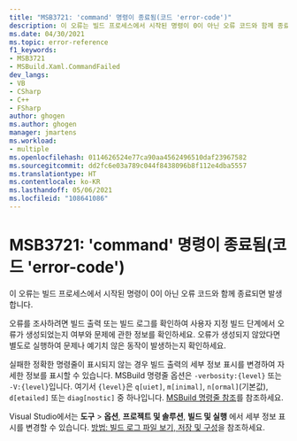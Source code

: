 ```yaml
---
title: "MSB3721: 'command' 명령이 종료됨(코드 'error-code')"
description: 이 오류는 빌드 프로세스에서 시작된 명령이 0이 아닌 오류 코드와 함께 종료되면 발생합니다.
ms.date: 04/30/2021
ms.topic: error-reference
f1_keywords:
- MSB3721
- MSBuild.Xaml.CommandFailed
dev_langs:
- VB
- CSharp
- C++
- FSharp
author: ghogen
ms.author: ghogen
manager: jmartens
ms.workload:
- multiple
ms.openlocfilehash: 0114626524e77ca90aa4562496510daf23967582
ms.sourcegitcommit: dd2fc6e03a789c044f8438096b8f112e4dba5557
ms.translationtype: HT
ms.contentlocale: ko-KR
ms.lasthandoff: 05/06/2021
ms.locfileid: "108641086"
---
```

# <a name="msb3721-the-command-command-exited-with-code-error-code"></a>MSB3721: 'command' 명령이 종료됨(코드 'error-code')

이 오류는 빌드 프로세스에서 시작된 명령이 0이 아닌 오류 코드와 함께 종료되면 발생합니다.

오류를 조사하려면 빌드 출력 또는 빌드 로그를 확인하여 사용자 지정 빌드 단계에서 오류가 생성되었는지 여부와 문제에 관한 정보를 확인하세요. 오류가 생성되지 않았다면 별도로 실행하여 문제나 예기치 않은 동작이 발생하는지 확인하세요.

실패한 정확한 명령줄이 표시되지 않는 경우 빌드 출력의 세부 정보 표시를 변경하여 자세한 정보를 표시할 수 있습니다. MSBuild 명령줄 옵션은 `-verbosity:{level}` 또는 `-V:{level}`입니다. 여기서 `{level}`은 `q[uiet]`, `m[inimal]`, `n[ormal]`(기본값), `d[etailed]` 또는 `diag[nostic]` 중 하나입니다. [MSBuild 명령줄 참조](../msbuild-command-line-reference.md)를 참조하세요.

Visual Studio에서는 **도구** > **옵션**, **프로젝트 및 솔루션**, **빌드 및 실행** 에서 세부 정보 표시를 변경할 수 있습니다. [방법: 빌드 로그 파일 보기, 저장 및 구성](../../ide/how-to-view-save-and-configure-build-log-files.md#to-change-the-amount-of-information-included-in-the-build-log)을 참조하세요.

